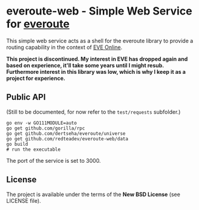 # everoute-web - Simple Web Service for [everoute](https://github.com/dertseha/everoute)

This simple web service acts as a shell for the everoute library to provide a routing capability in the context of [EVE Online](https://www.eveonline.com/).

**This project is discontinued. My interest in EVE has dropped again and based on experience, it'll take some years until I might resub. Furthermore interest in this library was low, which is why I keep it as a project for experience.**

## Public API
(Still to be documented, for now refer to the ```test/requests``` subfolder.)

```
go env -w GO111MODULE=auto
go get github.com/gorilla/rpc
go get github.com/dertseha/everoute/universe
go get github.com/redteadev/everoute-web/data
go build
# run the executable
```

The port of the service is set to 3000.

## License

The project is available under the terms of the **New BSD License** (see LICENSE file).
